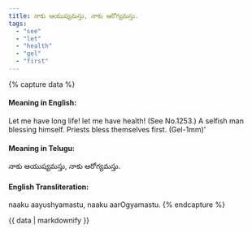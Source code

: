```yaml
---
title: నాకు ఆయుష్యమస్తు, నాకు ఆరోగ్యమస్తు.
tags:
  - "see"
  - "let"
  - "health"
  - "gel"
  - "first"
---
```


{% capture data %}
#### Meaning in English:
Let me have long life! let me have health!
(See No.1253.)
A selfish man blessing himself.
Priests bless themselves first. (Gel-1mm)'

#### Meaning in Telugu:
నాకు ఆయుష్యమస్తు, నాకు ఆరోగ్యమస్తు.

#### English Transliteration:
naaku aayushyamastu, naaku aarOgyamastu.
{% endcapture %}

{{ data | markdownify }}

